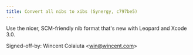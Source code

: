 ```yaml
---
title: Convert all nibs to xibs (Synergy, c797be5)
---
```


Use the nicer, SCM-friendly nib format that's new with Leopard and Xcode 3.0.

Signed-off-by: Wincent Colaiuta &lt;win@wincent.com&gt;
